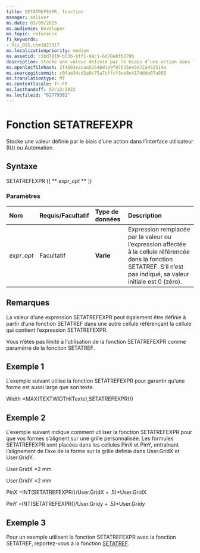 ```yaml
---
title: SETATREFEXPR, fonction
manager: soliver
ms.date: 03/09/2015
ms.audience: Developer
ms.topic: reference
f1_keywords:
- Vis_DSS.chm1027317
ms.localizationpriority: medium
ms.assetid: c1bd7819-b53b-bff1-69c1-6d78e8fb278b
description: Stocke une valeur définie par le biais d’une action dans l’interface utilisateur (IU) ou Automation.
ms.openlocfilehash: 2f4503e2caa52548d1e9f07535ee5e72a492514a
ms.sourcegitcommit: c0fae34cd3a9c75a7cffcf9ae8e417ddde07a989
ms.translationtype: MT
ms.contentlocale: fr-FR
ms.lasthandoff: 02/12/2022
ms.locfileid: "62779382"
---
```

# <a name="setatrefexpr-function"></a>Fonction SETATREFEXPR

Stocke une valeur définie par le biais d’une action dans l’interface utilisateur (IU) ou Automation.
  
## <a name="syntax"></a>Syntaxe

SETATREFEXPR ([ ** *expr_opt* ** ]) 
  
### <a name="parameters"></a>Paramètres

|**Nom**|**Requis/Facultatif**|**Type de données**|**Description**|
|:-----|:-----|:-----|:-----|
| _expr_opt_ <br/> |Facultatif  <br/> |**Varie** <br/> |Expression remplacée par la valeur ou l’expression affectée à la cellule référencée dans la fonction SETATREF. S’il n’est pas indiqué, sa valeur initiale est 0 (zéro). |
   
## <a name="remarks"></a>Remarques

La valeur d’une expression SETATREFEXPR peut également être définie à partir d’une fonction SETATREF dans une autre cellule référençant la cellule qui contient l’expression SETATREFEXPR. 
  
Vous n’êtes pas limité à l’utilisation de la fonction SETATREFEXPR comme paramètre de la fonction SETATREF. 
  
## <a name="example-1"></a>Exemple 1

L’exemple suivant utilise la fonction SETATREFEXPR pour garantir qu’une forme est aussi large que son texte.
  
Width =MAX(TEXTWIDTH(Texte),SETATREFEXPR())
  
## <a name="example-2"></a>Exemple 2

L’exemple suivant indique comment utiliser la fonction SETATREFEXPR pour que vos formes s’alignent sur une grille personnalisée. Les formules SETATREFEXPR sont placées dans les cellules PinX et PinY, entraînant l’alignement de l’axe de la forme sur la grille définie dans User.GridX et User.GridY. 
  
User.GridX =2 mm
  
User.GridY =2 mm
  
PinX =INT(SETATREFEXPR()/User.GridX + .5)\*User.GridX
  
PinY =INT(SETATREFEXPR()/User.Gridy + .5)\*User.Gridy
  
## <a name="example-3"></a>Exemple 3

Pour un exemple utilisant la fonction SETATREFEXPR avec la fonction SETATREF, reportez-vous à la fonction [SETATREF](setatref-function.md). 
  

